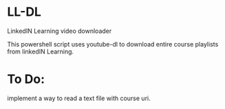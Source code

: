 # LL-DL
LinkedIN Learning video downloader 

This powershell script uses youtube-dl to download entire course playlists from linkedIN Learning.

# To Do:
implement a way to read a text file with course uri.
